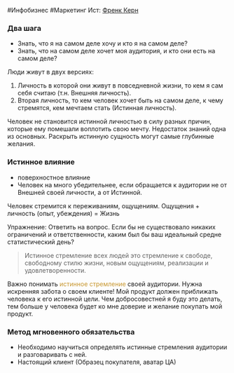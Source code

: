 #Инфобизнес #Маркетинг
Ист: [Френк Керн](https://www.youtube.com/watch?v=0A27VDhychc)

### Два шага
- Знать, что я на самом деле хочу и кто я на самом деле?
- Знать, что на самом деле хочет моя аудитория, и кто они есть на самом деле?

Люди живут в двух версиях:
1. Личность в которой они живут в повседневной жизни, то кем я сам себя считаю (т.н. Внешняя личность).
2. Вторая личность, то кем человек хочет быть на самом деле, к чему стремятся, кем мечтаем стать (Истинная личность).

Человек не становится истинной личностью в силу разных причин, которые ему помешали воплотить свою мечту.
Недостаток знаний одна из основных.
Раскрыть истинную сущность могут самые глубинные желания.

### Истинное влияние
- поверхностное влияние
- Человек на много убедительнее, если обращается к аудитории не от Внешней своей личности, а от Истинной.

Человек стремится к переживаниям, ощущениям.
Ощущения + личность (опыт, убеждения) = Жизнь

Упражнение:
Ответить на вопрос.
Если бы не существовало никаких ограничений и ответственности, каким был бы ваш идеальный средне статистический день?

>Истинное стремление всех людей это стремление к свободе, свободному стилю жизни, новым ощущениям, реализации и удовлетворенности.

Важно понимать <span style='color:#c7952b'>истинное стремление</span> своей аудитории.
Нужна искренняя забота о своем клиенте!
Мой продукт должен приближать человека к его истинной цели. Чем добросовестней я буду это делать, тем больше у человека будет ко мне доверие и желание покупать мой продукт.

### Метод мгновенного обязательства
- Необходимо научиться определять истинные стремления аудитории и разговаривать с ней.
- Настоящий клиент (Образец покупателя, аватар ЦА)